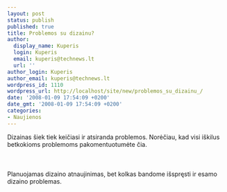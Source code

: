 ```yaml
---
layout: post
status: publish
published: true
title: Problemos su dizainu?
author:
  display_name: Kuperis
  login: Kuperis
  email: kuperis@technews.lt
  url: ''
author_login: Kuperis
author_email: kuperis@technews.lt
wordpress_id: 1110
wordpress_url: http://localhost/site/new/problemos_su_dizainu_/
date: '2008-01-09 17:54:09 +0200'
date_gmt: '2008-01-09 17:54:09 +0200'
categories:
- Naujienos
---
```

<p>Dizainas šiek tiek keičiasi ir atsiranda problemos. Norėčiau, kad visi iškilus betkokioms problemoms pakomentuotumėte čia.<br />
<br><br />
<br>Planuojamas dizaino atnaujinimas, bet kolkas bandome išspręsti ir esamo dizaino problemas.<br />
<br><br />
<br></p>
